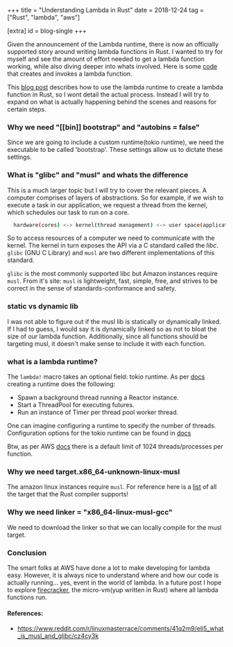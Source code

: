 +++
title = "Understanding Lambda in Rust"
date = 2018-12-24
tag = ["Rust", "lambda", "aws"]

[extra]
id = blog-single
+++

Given the announcement of the Lambda runtime, there is now an officially supported story around writing lambda functions in Rust. I wanted to try for myself and see the amount of effort needed to get a lambda function working, while also diving deeper into whats involved. Here is some [code](https://github.com/toidiu/lambda-rust-test) that creates and invokes a lambda function.
<!-- more -->

This [blog post](https://aws.amazon.com/blogs/opensource/rust-runtime-for-aws-lambda/) describes how to use the lambda runtime to create a lambda function in Rust, so I wont detail the actual process. Instead I will try to expand on what is actually happening behind the scenes and reasons for certain steps.

### Why we need "[[bin]] bootstrap" and "autobins = false"
Since we are going to include a custom runtime(tokio runtime), we need the executable to be called 'bootstrap'. These settings allow us to dictate these settings.

### What is "glibc" and "musl" and whats the difference
This is a much larger topic but I will try to cover the relevant pieces. A computer comprises of layers of abstractions. So for example, if we wish to execute a task in our application, we request a thread from the kernel, which schedules our task to run on a core.

```bash
  hardware(cores) <-> kernel(thread management) <-> user space(application)
```

So to access resources of a computer we need to communicate with the kernel. The kernel in turn exposes the API via a C standard called the *libc*. `glibc` (GNU C Library) and `musl` are two different implementations of this standard.

`glibc` is the most commonly supported libc but Amazon instances require `musl`. From it's site: `musl` is lightweight, fast, simple, free, and strives to be correct in the sense of standards-conformance and safety.

### static vs dynamic lib
I was not able to figure out if the musl lib is statically or dynamically linked. If I had to guess, I would say it is dynamically linked so as not to bloat the size of our lambda function. Additionally, since all functions should be targeting musl, it doesn't make sense to include it with each function.

### what is a lambda runtime?
The `lambda!` macro takes an optional field: tokio runtime. As per [docs](https://docs.rs/tokio/0.1.13/tokio/runtime/index.html) creating a runtime does the following:
- Spawn a background thread running a Reactor instance.
- Start a ThreadPool for executing futures.
- Run an instance of Timer per thread pool worker thread.

One can imagine configuring a runtime to specify the number of threads. Configuration options for the tokio runtime can be found in [docs](https://docs.rs/tokio/0.1.13/tokio/runtime/struct.Builder.html)

Btw, as per AWS [docs](https://docs.aws.amazon.com/lambda/latest/dg/limits.html) there is a default limit of 1024 threads/processes per function.

### Why we need target.x86_64-unknown-linux-musl
The amazon linux instances require `musl`. For reference here is a [list](https://forge.rust-lang.org/platform-support.html) of all the target that the Rust compiler supports!

### Why we need linker = "x86_64-linux-musl-gcc"
We need to download the linker so that we can locally compile for the musl target.

### Conclusion
The smart folks at AWS have done a lot to make developing for lambda easy. However, it is always nice to understand where and how our code is actually running... yes, event in the world of lambda. In a future post I hope to explore [firecracker](https://github.com/firecracker-microvm/firecracker), the micro-vm(yup written in Rust) where all lambda functions run.


<div id="references">

#### References:
- <a href="https://www.reddit.com/r/linuxmasterrace/comments/41q2m9/eli5_what_is_musl_and_glibc/cz4cy3k" >https://www.reddit.com/r/linuxmasterrace/comments/41q2m9/eli5_what_is_musl_and_glibc/cz4cy3k</a>
</div>


